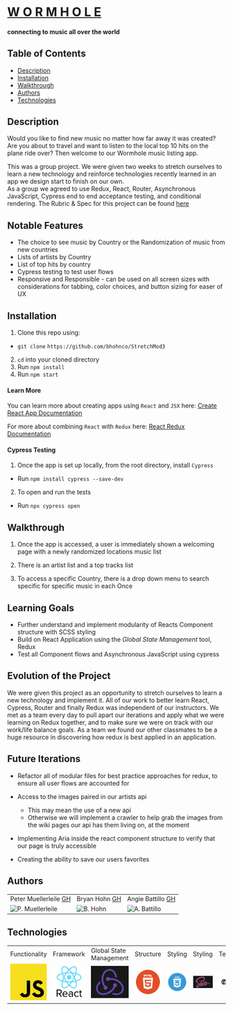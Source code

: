 # [W O R M H O L E](https://the-wormhole.herokuapp.com/)

#### connecting to music all over the world

## Table of Contents
* [Description](#description)
* [Installation](#installation)
* [Walkthrough](#walkthrough)
* [Authors](#authors)
* [Technologies](#technologies)

## Description

Would you like to find new music no matter how far away it was created? Are you about to travel and want to listen to the local top 10 hits on the plane ride over?  Then welcome to our Wormhole music listing app.

This was a group project.  We were given two weeks to stretch ourselves to learn a new technology and reinforce technologies recently learned in an app we design start to finish on our own.  
As a group we agreed to use Redux, React, Router, Asynchronous JavaScript, Cypress end to end acceptance testing, and conditional rendering. The Rubric & Spec for this project can be found [here](https://frontend.turing.edu/projects/module-3/stretch.html)

## Notable Features

* The choice to see music by Country or the Randomization of music from new countries
* Lists of artists by Country
* List of top hits by country
* Cypress testing to test user flows
* Responsive and Responsible - can be used on all screen sizes with considerations for tabbing, color choices, and button sizing for easer of UX

## Installation

1. Clone this repo using:
  * `git clone`  `https://github.com/bhohnco/StretchMod3`
2. `cd` into your cloned directory
3. Run `npm install`
4. Run `npm start`

#### Learn More

You can learn more about creating apps using `React` and `JSX` here: [Create React App Documentation](https://create-react-app.dev/docs/getting-started/)

For more about combining `React` with `Redux` here: [React Redux Documentation](https://react-redux.js.org/introduction/getting-started)

#### Cypress Testing

1. Once the app is set up locally, from the root directory, install `Cypress`
  * Run `npm install cypress --save-dev`
2. To open and run the tests
  * Run `npx cypress open`

## Walkthrough

1. Once the app is accessed, a user is immediately shown a welcoming page with a newly randomized locations music list

2. There is an artist list and a top tracks list

3. To access a specific Country, there is a drop down menu to search specific for specific music in each Once

## Learning Goals

* Further understand and implement modularity of Reacts Component structure with SCSS styling
* Build on React Application using the *Global State Management* tool, Redux
* Test all Component flows and Asynchronous JavaScript using cypress

## Evolution of the Project

We were given this project as an opportunity to stretch ourselves to learn a new technology and implement it.  All of our work to better learn React, Cypress, Router and finally Redux was independent of our instructors. We met as a team every day to pull apart our iterations and apply what we were learning on Redux together, and to make sure we were on track with our work/life balance goals. As a team we found our other classmates to be a huge resource in discovering how redux is best applied in an application.

## Future Iterations

* Refactor all of modular files for best practice approaches for redux, to ensure all user flows are accounted for

* Access to the images paired in our artists api
  * This may mean the use of a new api
  * Otherwise we will implement a crawler to help grab the images from the wiki pages our api has them living on, at the moment

* Implementing Aria inside the react component structure to verify that our page is truly accessible

* Creating the ability to save our users favorites

## Authors

<table>
    <tr>
        <td> Peter Muellerleile <a href="https://github.com/pcmueller">GH</td>
        <td> Bryan Hohn <a href="https://github.com/bhohnco">GH</td>
        <td> Angie Battillo <a href="https://github.com/battan40">GH</td>
    </tr>
    </tr>
        <td><img src="https://avatars.githubusercontent.com/u/51062974?v=4" alt="P. Muellerleile" width="125" height="auto" /></td>
        <td><img src="https://avatars.githubusercontent.com/u/71860165?v=4" alt="B. Hohn" width="125" height="auto" /></td>
        <td><img src="https://avatars.githubusercontent.com/u/58871312?v=4" alt="A. Battillo" width="125" height="auto" /></td>
    </tr>
</table>

## Technologies

<table>
    <tr>
        <td>Functionality</td>
        <td>Framework</td>
        <td>Global State Management</td>
        <td>Structure</td>
        <td>Styling</td>
        <td>Styling</td>
        <td>Testing</td>
        <td>Package Installation</td>
    </tr>
    </tr>
        <td><img src="./src/assets/images/js-icon.png" alt="javascript" width="100" height="auto" /></td>
        <td><img src="./src/assets/images/reactjs-logo.jpeg" alt="react" width="100" height="auto" /></td>
        <td><img src="./src/assets/images/redux.png" alt="redux" width="100" height="auto" /></td>
        <td><img src="./src/assets/images/html-logo.png" alt="html" width="100" height="auto" /></td>
        <td><img src="./src/assets/images/css-logo.png" alt="css" width="100" height="auto" /></td>
        <td><img src="./src/assets/images/scss.png" alt="sass" width="100" height="auto" /></td>
        <td><img src="./src/assets/images/cypress-logo.jpeg" alt="cypress" width="100" height="auto" /></td>
        <td><img src="./src/assets/images/npm.png" alt="npm" width="100" height="auto" /></td>
    </tr>
</table>
